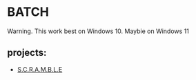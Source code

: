# BATCH
Warning. This work best on Windows 10. Maybie on Windows 11
## projects:
* [S.C.R.A.M.B.L.E](https://github.com/mimrpim/Mimrpim-stupid-programs/tree/main/Batch/S.C.R.A.M.B.L.E)

